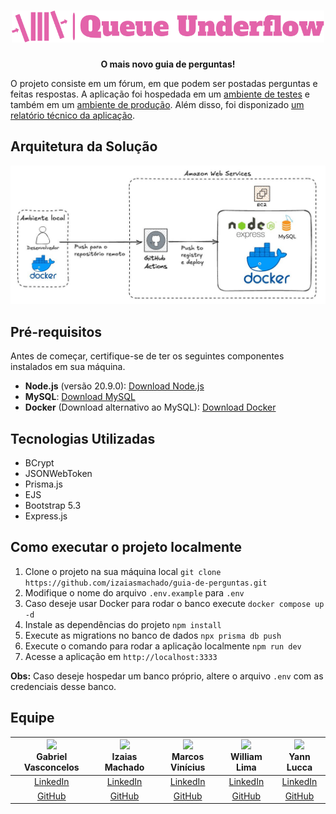 <h1 align="center"><img width="500px" src="docs/img/logo-full.svg"></h1>

<p align="center">
  <strong>O mais novo guia de perguntas!</strong>
</p>

O projeto consiste em um fórum, em que podem ser postadas perguntas e feitas respostas. A aplicação foi hospedada em um [ambiente de testes](https://queueunderflow-test.izaias.me) e também em um [ambiente de produção](https://queueunderflow.izaias.me). Além disso, foi disponizado [um relatório técnico da aplicação](./docs/relatorio.pdf).

## Arquitetura da Solução

![Arquitetura da solução](./docs/img/architecture.png)

## Pré-requisitos

Antes de começar, certifique-se de ter os seguintes componentes instalados em sua máquina.

- **Node.js** (versão 20.9.0): [Download Node.js](https://nodejs.org/)
- **MySQL**: [Download MySQL](https://dev.mysql.com/downloads/)
- **Docker** (Download alternativo ao MySQL): [Download Docker](https://www.docker.com/get-started)

## Tecnologias Utilizadas

- BCrypt
- JSONWebToken
- Prisma.js
- EJS
- Bootstrap 5.3
- Express.js

## Como executar o projeto localmente

1. Clone o projeto na sua máquina local `git clone https://github.com/izaiasmachado/guia-de-perguntas.git`
2. Modifique o nome do arquivo `.env.example` para `.env`
3. Caso deseje usar Docker para rodar o banco execute `docker compose up -d`
4. Instale as dependências do projeto `npm install`
5. Execute as migrations no banco de dados `npx prisma db push`
6. Execute o comando para rodar a aplicação localmente `npm run dev`
7. Acesse a aplicação em `http://localhost:3333`

**Obs:** Caso deseje hospedar um banco próprio, altere o arquivo `.env` com as credenciais desse banco.

## Equipe

| <img src="https://avatars0.githubusercontent.com/u/108894922?v=3&s=115" width = "120px"><br><strong>Gabriel Vasconcelos</strong> | <img src="https://avatars0.githubusercontent.com/u/47287096?v=3&s=115" width = "120px" ><br><strong>Izaias Machado</strong> | <img src="https://avatars.githubusercontent.com/u/66041553?v=4" width = "120px" ><br><strong>Marcos Vinícius</strong> | <img src="https://avatars0.githubusercontent.com/u/70725719?v=3&s=115" width = "120px"><br><strong>William Lima</strong> | <img src="https://avatars0.githubusercontent.com/u/112739407?v=3&s=115" width = "120px"><br><strong>Yann Lucca</strong> |
| :------------------------------------------------------------------------------------------------------------------------------: | :-------------------------------------------------------------------------------------------------------------------------: | :-------------------------------------------------------------------------------------------------------------------: | :----------------------------------------------------------------------------------------------------------------------: | :---------------------------------------------------------------------------------------------------------------------: |
|                                [LinkedIn](https://www.linkedin.com/in/gabrielvasconcelossantos/)                                 |                                   [LinkedIn](https://www.linkedin.com/in/izaiasmachado/)                                    |                         [LinkedIn](https://www.linkedin.com/in/marcosvinciusandradedesousa/)                          |                               [LinkedIn](https://www.linkedin.com/in/william-bruno-sales/)                               |                                    [LinkedIn](https://linkedin.com/in/yann-miranda)                                     |
|                                               [GitHub](https://github.com/GabVS4)                                                |                                         [GitHub](https://github.com/izaiasmachado)                                          |                                      [GitHub](https://github.com/MarcosVini9999)                                      |                                        [GitHub](https://github.com/williambrunos)                                        |                                          [GitHub](https://github.com/yannluk4)                                          |
